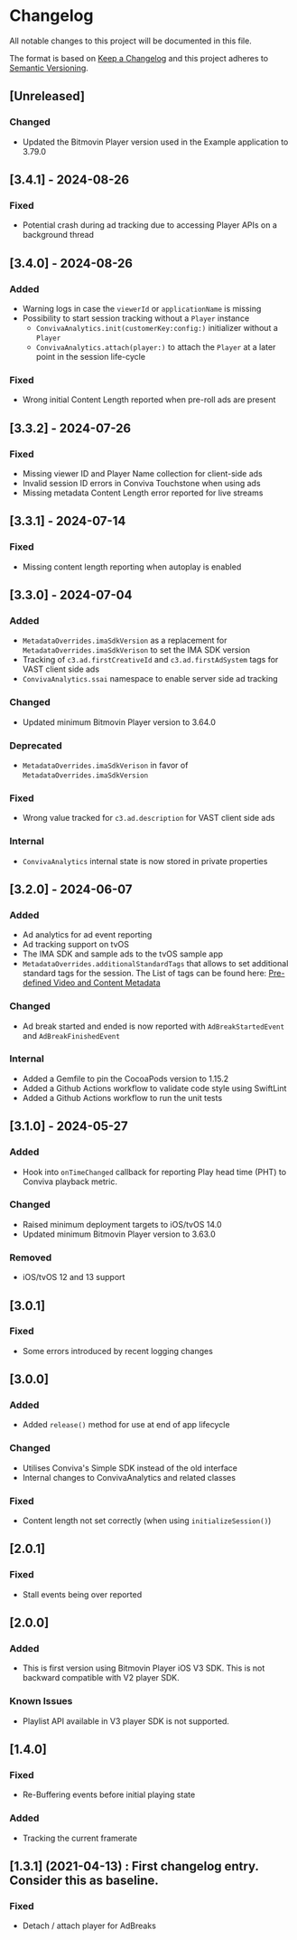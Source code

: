 # Changelog

All notable changes to this project will be documented in this file.

The format is based on [Keep a Changelog](http://keepachangelog.com/)
and this project adheres to [Semantic Versioning](http://semver.org/).

## [Unreleased]

### Changed
- Updated the Bitmovin Player version used in the Example application to 3.79.0

## [3.4.1] - 2024-08-26

### Fixed
- Potential crash during ad tracking due to accessing Player APIs on a background thread

## [3.4.0] - 2024-08-26

### Added
- Warning logs in case the `viewerId` or `applicationName` is missing
- Possibility to start session tracking without a `Player` instance
  - `ConvivaAnalytics.init(customerKey:config:)` initializer without a `Player`
  - `ConvivaAnalytics.attach(player:)` to attach the `Player` at a later point in the session life-cycle

### Fixed
- Wrong initial Content Length reported when pre-roll ads are present

## [3.3.2] - 2024-07-26

### Fixed
- Missing viewer ID and Player Name collection for client-side ads
- Invalid session ID errors in Conviva Touchstone when using ads
- Missing metadata Content Length error reported for live streams

## [3.3.1] - 2024-07-14

### Fixed
- Missing content length reporting when autoplay is enabled

## [3.3.0] - 2024-07-04

### Added
- `MetadataOverrides.imaSdkVersion` as a replacement for `MetadataOverrides.imaSdkVerison` to set the IMA SDK version
- Tracking of `c3.ad.firstCreativeId` and `c3.ad.firstAdSystem` tags for VAST client side ads
- `ConvivaAnalytics.ssai` namespace to enable server side ad tracking

### Changed
- Updated minimum Bitmovin Player version to 3.64.0

### Deprecated
- `MetadataOverrides.imaSdkVerison` in favor of `MetadataOverrides.imaSdkVersion`

### Fixed
- Wrong value tracked for `c3.ad.description` for VAST client side ads

### Internal
- `ConvivaAnalytics` internal state is now stored in private properties

## [3.2.0] - 2024-06-07

### Added
- Ad analytics for ad event reporting
- Ad tracking support on tvOS
- The IMA SDK and sample ads to the tvOS sample app
- `MetadataOverrides.additionalStandardTags` that allows to set additional standard tags for the session. The List of tags can be found here: [Pre-defined Video and Content Metadata](https://pulse.conviva.com/learning-center/content/sensor_developer_center/sensor_integration/ios/ios_stream_sensor.html#Predefined_video_meta)

### Changed
- Ad break started and ended is now reported with `AdBreakStartedEvent` and `AdBreakFinishedEvent`

### Internal
- Added a Gemfile to pin the CocoaPods version to 1.15.2
- Added a Github Actions workflow to validate code style using SwiftLint
- Added a Github Actions workflow to run the unit tests

## [3.1.0] - 2024-05-27

### Added
- Hook into `onTimeChanged` callback for reporting Play head time (PHT) to Conviva playback metric.

### Changed
- Raised minimum deployment targets to iOS/tvOS 14.0
- Updated minimum Bitmovin Player version to 3.63.0

### Removed
- iOS/tvOS 12 and 13 support

## [3.0.1]

### Fixed

- Some errors introduced by recent logging changes

## [3.0.0]

### Added

- Added `release()` method for use at end of app lifecycle

### Changed

- Utilises Conviva's Simple SDK instead of the old interface
- Internal changes to ConvivaAnalytics and related classes

### Fixed

- Content length not set correctly (when using `initializeSession()`)

## [2.0.1]

### Fixed

- Stall events being over reported

## [2.0.0]

### Added

- This is first version using Bitmovin Player iOS V3 SDK. This is not backward compatible with V2 player SDK.

### Known Issues
- Playlist API available in V3 player SDK is not supported.

## [1.4.0]

### Fixed

- Re-Buffering events before initial playing state

### Added

- Tracking the current framerate

## [1.3.1] (2021-04-13) : First changelog entry. Consider this as baseline.

### Fixed

- Detach / attach player for AdBreaks
